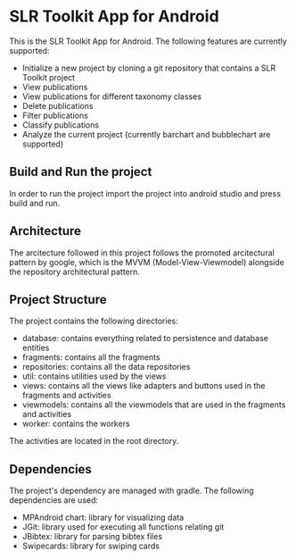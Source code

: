 # SLR Toolkit App for Android

This is the SLR Toolkit App for Android. The following features are currently
supported:
- Initialize a new project by cloning a git repository that contains a SLR Toolkit project
- View publications
- View publications for different taxonomy classes
- Delete publications
- Filter publications
- Classify publications
- Analyze the current project (currently barchart and bubblechart are supported)

## Build and Run the project
In order to run the project import the project into android studio and press build and run.

## Architecture
The arcitecture followed in this project follows the promoted arcitectural pattern by google,
which is the MVVM (Model-View-Viewmodel) alongside the repository architectural pattern.

## Project Structure

The project contains the following directories:

- database: contains everything related to persistence and database entities
- fragments: contains all the fragments
- repositories: contains all the data repositories 
- util: contains utilities used by the views
- views: contains all the views like adapters and buttons used in the fragments and activities
- viewmodels: contains all the viewmodels that are used in the fragments and activities
- worker: contains the workers

The activities are located in the root directory.

## Dependencies
The project's dependency are managed with gradle. The following dependencies are used:

- MPAndroid chart: library for visualizing data
- JGit: library used for executing all functions relating git
- JBibtex: library for parsing bibtex files
- Swipecards: library for swiping cards